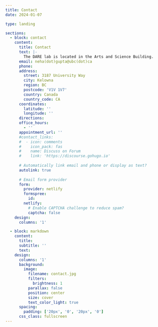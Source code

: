 ```yaml
---
title: Contact
date: 2024-01-07

type: landing

sections:
  - block: contact
    content:
      title: Contact
      text: |-
        The DARE lab is located in the Arts and Science Building.
      email: neha(dot)gupta@ubc(dot)ca
      phone: 
      address:
        street: 3187 University Way
        city: Kelowna
        region: BC
        postcode: 'V1V 1V7'
        country: Canada
        country_code: CA
      coordinates:
        latitude: ''
        longitude: ''
      directions: 
      office_hours:
        - ''
      appointment_url: ''
      #contact_links:
      #  - icon: comments
      #    icon_pack: fas
      #    name: Discuss on Forum
      #    link: 'https://discourse.gohugo.io'
    
      # Automatically link email and phone or display as text?
      autolink: true
    
      # Email form provider
      form:
        provider: netlify
        formspree:
          id:
        netlify:
          # Enable CAPTCHA challenge to reduce spam?
          captcha: false
    design:
      columns: '1'

  - block: markdown
    content:
      title:
      subtitle: ''
      text:
    design:
      columns: '1'
      background:
        image: 
          filename: contact.jpg
          filters:
            brightness: 1
          parallax: false
          position: center
          size: cover
          text_color_light: true
      spacing:
        padding: ['20px', '0', '20px', '0']
      css_class: fullscreen
---
```

